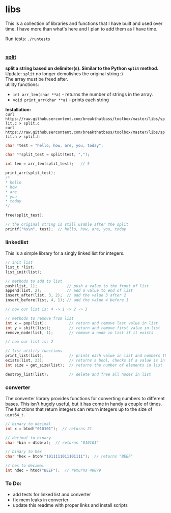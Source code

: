 # libs
This is a collection of libraries and functions that I have built and used over time. I have more than what's here and I plan to add them as I have time.  

Run tests: `./runtests`
#
### [split](https://github.com/breakthatbass/toolbox/blob/master/libs/split.c)
**split a string based on delimiter(s). Similar to the Python `split` method.**  
Update: `split` no longer demolishes the original string :)  
The array must be freed after.  
utility functions:
- `int arr_len(char **a)` - returns the number of strings in the array.
- `void print_arr(char **a)` - prints each string

**Installation:**  
`curl https://raw.githubusercontent.com/breakthatbass/toolbox/master/libs/split.c > split.c`  
`curl https://raw.githubusercontent.com/breakthatbass/toolbox/master/libs/split.h > split.h`
```C
char *test = "hello, how, are, you, today";

char **split_test = split(test, ",");

int len = arr_len(split_test);   // 5

print_arr(split_test);
/*
* hello
* how
* are
* you
* today
*/

free(split_test);

// the original string is still usable after the split
printf("%s\n", test);  // hello, how, are, you, today
```

### linkedlist
This is a simple library for a singly linked list for integers.
```C
// init list
list_t *list;
list_init(list);

// methods to add to list
push(list, 1);             // push a value to the front of list
append(list, 2);           // add a value to end of list
insert_after(list, 3, 2);  // add the value 3 after 2
insert_before(list, 4, 1); // add the value 4 before 1

// now our list is: 4 -> 1 -> 2 -> 3 

// methods to remove from list
int x = pop(list);          // return and remove last value in list
int y = shift(list);        // return and remove first value in list
remove_node(list, 1);       // remove a node in list if it exists

// now our list is: 2

// list utility functions
print_list(list);           // prints each value in list and numbers them
exists(list, 23);           // returns a bool, checks if a value is in list
int size = get_size(list);  // returns the number of elements in list

destroy_list(list);         // delete and free all nodes in list

```

### converter
The converter library provides functions for converting numbers to different bases. This isn't hugely useful, but it has come in handy a couple of times. The functions that return integers can return integers up to the size of `uint64_t`.

```C
// binary to decimal
int x = btod("010101");  // returns 21

// decimal to binary
char *bin = dtob(x);  // returns "010101"

// binary to hex
char *hex = btoh("1011111011101111");  // returns "BEEF"

// hex to decimal
int hdec = htod("BEEF");  // returns 48879
```

### To Do:
- add tests for linked list and converter
- fix mem leaks in converter
- update this readme with proper links and install scripts